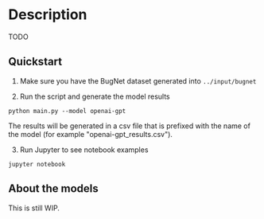 # Description

TODO

## Quickstart

1. Make sure you have the BugNet dataset generated into `../input/bugnet`

2. Run the script and generate the model results

```console
python main.py --model openai-gpt
```

The results will be generated in a csv file that is prefixed with the name of
the model (for example "openai-gpt_results.csv").

3. Run Jupyter to see notebook examples

```console
jupyter notebook
```

## About the models

This is still WIP.


